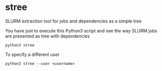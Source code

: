# stree
SLURM extraction tool for jobs and dependencies as a simple tree

You have just to execute this Python3 script and see the way SLURM jobs are presented as tree with dependencies
```
python3 stree
```
To specify a different user
```
python3 stree --user <username>
```
